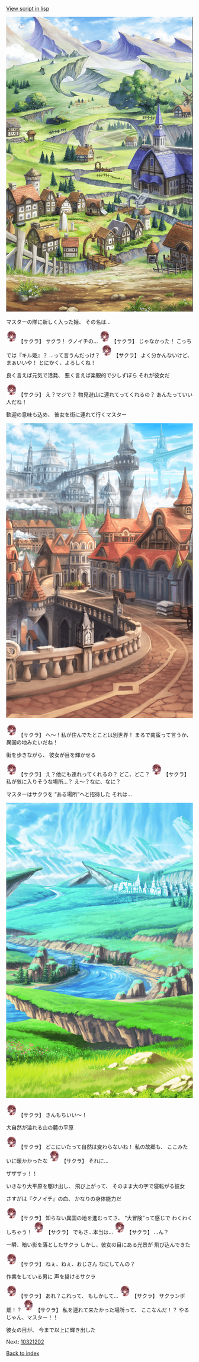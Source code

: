 [View script in lisp](../scripts/10321201.txt)

![004_outland.png](../images/backgrounds/004_outland.png)

マスターの隊に新しく入った姫、
その名は…

<img src="../images/units/103211.png" alt="103211.png" height="34"/>
【サクラ】
サクラ！
クノイチの…

<img src="../images/units/103211.png" alt="103211.png" height="34"/>
【サクラ】
じゃなかった！
こっちでは『キル姫』？
…って言うんだっけ？

<img src="../images/units/103211.png" alt="103211.png" height="34"/>
【サクラ】
よく分かんないけど、
まぁいいや！
とにかく、よろしくね！

良く言えば元気で活発、
悪く言えば楽観的で少しずぼら
それが彼女だ

<img src="../images/units/103211.png" alt="103211.png" height="34"/>
【サクラ】
え？マジで？
物見遊山に連れてってくれるの？
あんたっていい人だね！

歓迎の意味も込め、
彼女を街に連れて行くマスター

![town.png](../images/backgrounds/town.png)

<img src="../images/units/103211.png" alt="103211.png" height="34"/>
【サクラ】
へ～！私が住んでたとことは別世界！
まるで南蛮って言うか、
異国の地みたいだね！

街を歩きながら、
彼女が目を輝かせる

<img src="../images/units/103211.png" alt="103211.png" height="34"/>
【サクラ】
え？他にも連れってくれるの？
どこ、どこ？

<img src="../images/units/103211.png" alt="103211.png" height="34"/>
【サクラ】
私が気に入りそうな場所…？
え～？なに、なに？

マスターはサクラを
“ある場所”へと招待した
それは…

![plain.png](../images/backgrounds/plain.png)

<img src="../images/units/103211.png" alt="103211.png" height="34"/>
【サクラ】
きんもちいい～！

大自然が溢れる山の麓の平原

<img src="../images/units/103211.png" alt="103211.png" height="34"/>
【サクラ】
どこにいたって自然は変わらないね！
私の故郷も、
ここみたいに暖かかったな

<img src="../images/units/103211.png" alt="103211.png" height="34"/>
【サクラ】
それに…

ザザザッ！！

いきなり大平原を駆け出し、
飛び上がって、
そのまま大の字で寝転がる彼女

さすがは『クノイチ』の血、
かなりの身体能力だ

<img src="../images/units/103211.png" alt="103211.png" height="34"/>
【サクラ】
知らない異国の地を進むってさ、
“大冒険”って感じで
わくわくしちゃう！

<img src="../images/units/103211.png" alt="103211.png" height="34"/>
【サクラ】
でもさ…本当は…

<img src="../images/units/103211.png" alt="103211.png" height="34"/>
【サクラ】
…ん？

一瞬、暗い影を落としたサクラ
しかし、彼女の目にある光景が
飛び込んできた

<img src="../images/units/103211.png" alt="103211.png" height="34"/>
【サクラ】
ねぇ、ねぇ、おじさん
なにしてんの？

作業をしている男に
声を掛けるサクラ

<img src="../images/units/103211.png" alt="103211.png" height="34"/>
【サクラ】
あれ？これって、
もしかして…

<img src="../images/units/103211.png" alt="103211.png" height="34"/>
【サクラ】
サクランボ畑！？

<img src="../images/units/103211.png" alt="103211.png" height="34"/>
【サクラ】
私を連れて来たかった場所って、
ここなんだ！？
やるじゃん、マスター！！

彼女の目が、
今まで以上に輝き出した

Next: [10321202](10321202.md)

[Back to index](index.md)
